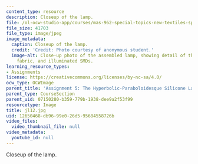 ```yaml
---
content_type: resource
description: Closeup of the lamp.
file: /ol-ocw-studio-app/courses/mas-962-special-topics-new-textiles-spring-2010/12650468db9699e026d595684558726b_jl12.jpg
file_size: 41703
file_type: image/jpeg
image_metadata:
  caption: Closeup of the lamp.
  credit: 'Credit: Photo courtesy of anonymous student.'
  image-alt: Close-up photo of the assembled lamp, showing detail of the silicone,
    fabric, and illuminated SMDs.
learning_resource_types:
- Assignments
license: https://creativecommons.org/licenses/by-nc-sa/4.0/
ocw_type: OCWImage
parent_title: 'Assignment 5: The Hyperbolic-Paraboloidesque Silicone Lamp'
parent_type: CourseSection
parent_uid: 07150280-b359-779b-1938-dee9a2f53f99
resourcetype: Image
title: jl12.jpg
uid: 12650468-db96-99e0-26d5-95684558726b
video_files:
  video_thumbnail_file: null
video_metadata:
  youtube_id: null
---
```

Closeup of the lamp.